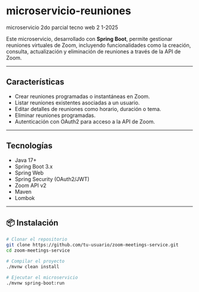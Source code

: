 # microservicio-reuniones
microservicio 2do parcial tecno web 2 1-2025

Este microservicio, desarrollado con **Spring Boot**, permite gestionar reuniones virtuales de Zoom, incluyendo funcionalidades como la creación, consulta, actualización y eliminación de reuniones a través de la API de Zoom.

---

## Características

- Crear reuniones programadas o instantáneas en Zoom.  
- Listar reuniones existentes asociadas a un usuario.  
- Editar detalles de reuniones como horario, duración o tema.  
- Eliminar reuniones programadas.  
- Autenticación con OAuth2  para acceso a la API de Zoom.  


---

## Tecnologías

- Java 17+  
- Spring Boot 3.x  
- Spring Web  
- Spring Security (OAuth2/JWT)  
- Zoom API v2  
- Maven   
- Lombok  


---

## 📦 Instalación

```bash
# Clonar el repositorio
git clone https://github.com/tu-usuario/zoom-meetings-service.git
cd zoom-meetings-service

# Compilar el proyecto
./mvnw clean install

# Ejecutar el microservicio
./mvnw spring-boot:run
